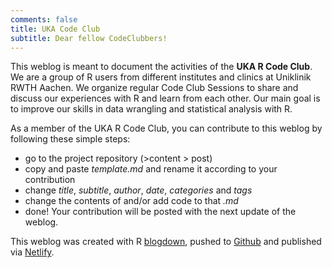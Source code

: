 ```yaml
---
comments: false
title: UKA Code Club
subtitle: Dear fellow CodeClubbers!
---
```


This weblog is meant to document the activities of the **UKA R Code Club**. We are a group of R users from different institutes and clinics at Uniklinik RWTH Aachen. We organize regular Code Club Sessions to share and discuss our experiences with R and learn from each other. Our main goal is to improve our skills in data wrangling and statistical analysis with R.

As a member of the UKA R Code Club, you can contribute to this weblog by following these simple steps:

  - go to the project repository (>content > post) 
  - copy and paste *template.md* and rename it according to your contribution
  - change *title*, *subtitle*, *author*, *date*, *categories* and *tags*
  - change the contents of and/or add code to that *.md*
  - done! Your contribution will be posted with the next update of the weblog.
  
This weblog was created with R [blogdown](https://pkgs.rstudio.com/blogdown/), pushed to [Github](https://github.com/paulirom/CodeClub) and published via [Netlify](https://www.netlify.com/).
